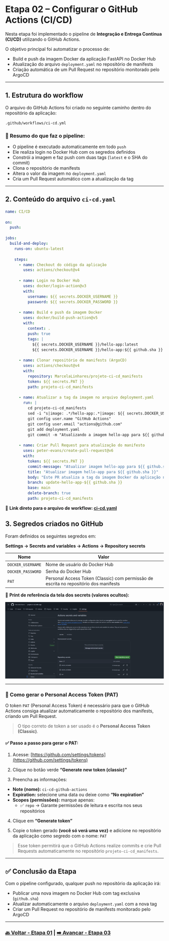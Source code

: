 # Etapa 02 – Configurar o GitHub Actions (CI/CD)

Nesta etapa foi implementado o pipeline de **Integração e Entrega Contínua (CI/CD)** utilizando o GitHub Actions.

O objetivo principal foi automatizar o processo de:

- Build e push da imagem Docker da aplicação FastAPI no Docker Hub
- Atualização do arquivo `deployment.yaml` no repositório de manifests
- Criação automática de um Pull Request no repositório monitorado pelo ArgoCD

---

## 1. Estrutura do workflow

O arquivo do GitHub Actions foi criado no seguinte caminho dentro do repositório da aplicação:

`.github/workflows/ci-cd.yml`

### 🔹 Resumo do que faz o pipeline:

- O pipeline é executado automaticamente em todo `push`
- Ele realiza login no Docker Hub com os segredos definidos
- Constrói a imagem e faz push com duas tags (`latest` e o SHA do commit)
- Clona o repositório de manifests
- Altera o valor da imagem no `deployment.yaml`
- Cria um Pull Request automático com a atualização da tag

---

## 2. Conteúdo do arquivo `ci-cd.yaml`

```yaml
name: CI/CD

on:
  push:

jobs:
  build-and-deploy:
    runs-on: ubuntu-latest

    steps:
      - name: Checkout do código da aplicação
        uses: actions/checkout@v4

      - name: Login no Docker Hub
        uses: docker/login-action@v3
        with:
          username: ${{ secrets.DOCKER_USERNAME }}
          password: ${{ secrets.DOCKER_PASSWORD }}

      - name: Build e push da imagem Docker
        uses: docker/build-push-action@v5
        with:
          context: .
          push: true
          tags: |
            ${{ secrets.DOCKER_USERNAME }}/hello-app:latest
            ${{ secrets.DOCKER_USERNAME }}/hello-app:${{ github.sha }}

      - name: Clonar repositório de manifests (ArgoCD)
        uses: actions/checkout@v4
        with:
          repository: MarcelaLinhares/projeto-ci-cd_manifests
          token: ${{ secrets.PAT }}
          path: projeto-ci-cd_manifests

      - name: Atualizar a tag da imagem no arquivo deployment.yaml
        run: |
          cd projeto-ci-cd_manifests
          sed -i "s|image: .*/hello-app:.*|image: ${{ secrets.DOCKER_USERNAME }}/hello-app:${{ github.sha }}|g" deployment.yaml
          git config user.name "GitHub Actions"
          git config user.email "actions@github.com"
          git add deployment.yaml
          git commit -m "Atualizando a imagem hello-app para ${{ github.sha }} !!" || echo "Sem alterações!!"

      - name: Criar Pull Request para atualização do manifesto
        uses: peter-evans/create-pull-request@v6
        with:
          token: ${{ secrets.PAT }}
          commit-message: "Atualizar imagem hello-app para ${{ github.sha }}"
          title: "Atualizar imagem hello-app para ${{ github.sha }}"
          body: "Este PR atualiza a tag da imagem Docker da aplicação no manifesto Kubernetes!!"
          branch: update-hello-app-${{ github.sha }}
          base: main
          delete-branch: true
          path: projeto-ci-cd_manifests
```

🔗 **Link direto para o arquivo de workflow: [ci-cd.yaml](https://github.com/MarcelaLinhares/projeto-ci-cd_hello-app/blob/main/.github/workflows/ci-cd.yaml)**

## 3. Segredos criados no GitHub

Foram definidos os seguintes segredos em:

**Settings → Secrets and variables → Actions → Repository secrets**

| Nome               | Valor                                                                 |
|--------------------|------------------------------------------------------------------------|
| `DOCKER_USERNAME`  | Nome de usuário do Docker Hub                 |
| `DOCKER_PASSWORD`  | Senha do Docker Hub                                                    |
| `PAT`              | Personal Access Token (Classic) com permissão de escrita no repositório dos manifests |

📸 **Print de referência da tela dos secrets (valores ocultos):**

![Print dos Segredos do GitHub](../img/01-etapa2-github-actions.png)

---

### 🔐 Como gerar o Personal Access Token (PAT)

O token `PAT` (Personal Access Token) é necessário para que o GitHub Actions consiga atualizar automaticamente o repositório dos manifests, criando um Pull Request.

> O tipo correto de token a ser usado é o **Personal Access Token (Classic)**.

#### ✅ Passo a passo para gerar o PAT:

1. Acesse: [https://github.com/settings/tokens](https://github.com/settings/tokens)

2. Clique no botão verde **“Generate new token (classic)”**

3. Preencha as informações:

- **Note (nome):** `ci-cd-github-actions`
- **Expiration:** selecione uma data ou deixe como **“No expiration”**
- **Scopes (permissões):** marque apenas:
  - ✅ `repo` → Garante permissões de leitura e escrita nos seus repositórios

4. Clique em **“Generate token”**

5. Copie o token gerado **(você só verá uma vez)** e adicione no repositório da aplicação como segredo com o nome:
`PAT`

> Esse token permitirá que o GitHub Actions realize commits e crie Pull Requests automaticamente no repositório `projeto-ci-cd_manifests`.

---

## ✅ Conclusão da Etapa

Com o pipeline configurado, qualquer push no repositório da aplicação irá:

- Publicar uma nova imagem no Docker Hub com tag exclusiva (`github.sha`)
- Atualizar automaticamente o arquivo `deployment.yaml` com a nova tag
- Criar um Pull Request no repositório de manifests monitorado pelo ArgoCD

---

### **[🔙 Voltar - Etapa 01](etapa-01-fastapi-dockerfile.md) | [➡️ Avançar - Etapa 03](etapa-03-manifests.md)**